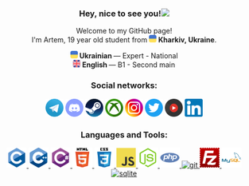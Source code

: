 <h3 align="center">Hey, nice to see you!<img src="https://raw.githubusercontent.com/MartinHeinz/MartinHeinz/master/wave.gif" width="36"/></h3>
<p align="center">Welcome to my GitHub page!<br>
    I'm Artem, 19 year old student from <a href="https://en.wikipedia.org/wiki/Kharkiv" target="_blank"><img src="https://raw.githubusercontent.com/ArtemYo8283/ArtemYo/d7daf50025e6285e161fbb679061ba3e5d53e013/Images/ukraine.svg" width="15"/></a><b> Kharkiv, Ukraine</b>.</p>
<p align="center">
    <a href="https://en.wikipedia.org/wiki/Ukrainian_language" target="_blank"><img src="https://raw.githubusercontent.com/ArtemYo8283/ArtemYo/d7daf50025e6285e161fbb679061ba3e5d53e013/Images/ukraine.svg" width="15"/></a><b> Ukrainian </b>— Expert - National<br>
    <a href="https://en.wikipedia.org/wiki/English_language" target="_blank"><img src="https://raw.githubusercontent.com/ArtemYo8283/ArtemYo/d7daf50025e6285e161fbb679061ba3e5d53e013/Images/united-kingdom.svg" width="15"/></a><b> English </b>— B1 - Second main<br>
</p>
<h3 align="center">Social networks:</h3>
<p align="center">
    <a href="https://t.me/bndr_artem" target="_blank"><img src="https://raw.githubusercontent.com/ArtemYo8283/ArtemYo/d7daf50025e6285e161fbb679061ba3e5d53e013/Images/Telegram_logo.svg" width="36"/></a>
   <a href="https://discord.gg/yT3bkAp3Ez" target="_blank"><img src="https://raw.githubusercontent.com/ArtemYo8283/ArtemYo/d7daf50025e6285e161fbb679061ba3e5d53e013/Images/discord.svg" width="36"/></a>
    <a href="https://steamcommunity.com/id/ArtemYo/" target="_blank"><img src="https://raw.githubusercontent.com/ArtemYo8283/ArtemYo/d7daf50025e6285e161fbb679061ba3e5d53e013/Images/Steam_icon_logo.svg" width="36"/></a>
    <a href="https://account.xbox.com/ru-ru/profile?gamertag=ArtemYo8283" target="_blank"><img src="https://raw.githubusercontent.com/ArtemYo8283/ArtemYo/d7daf50025e6285e161fbb679061ba3e5d53e013/Images/xbox.svg" width="36"/></a>
    <a href="https://www.instagram.com/bndr_artem/" target="_blank"><img src="https://raw.githubusercontent.com/ArtemYo8283/ArtemYo/d7daf50025e6285e161fbb679061ba3e5d53e013/Images/instagram.svg" width="36"/></a>
    <a href="https://twitter.com/YT_Artem_Yo" target="_blank"><img src="https://raw.githubusercontent.com/ArtemYo8283/ArtemYo/d7daf50025e6285e161fbb679061ba3e5d53e013/Images/twitter.svg" width="36"/></a>
    <a href="https://music.youtube.com/playlist?list=PL5z3n0enBrJqkksDPlVdKwHQJ-jCTT9PV&feature=share" target="_blank"><img src="https://raw.githubusercontent.com/ArtemYo8283/ArtemYo/3fbc893cced897bf39531f1fbffb5fe603e42ce6/Images/Youtube_Music.svg" width="36"/></a>
    <a href="https://www.linkedin.com/in/artem-bondar-586015198/" target="_blank"><img src="https://raw.githubusercontent.com/ArtemYo8283/ArtemYo/d7daf50025e6285e161fbb679061ba3e5d53e013/Images/linkedin.svg" width="36"/></a>
</p>
</p>
<h3 align="center">Languages and Tools:</h3>
<p align="center">
    <a href="https://www.cprogramming.com/" target="_blank" rel="noreferrer"> <img src="https://raw.githubusercontent.com/devicons/devicon/master/icons/c/c-original.svg" alt="c" width="40" height="40"/> </a>
    <a href="https://www.w3schools.com/cpp/" target="_blank" rel="noreferrer"> <img src="https://raw.githubusercontent.com/devicons/devicon/master/icons/cplusplus/cplusplus-original.svg" alt="cplusplus" width="40" height="40"/> </a>
    <a href="https://www.w3schools.com/cs/" target="_blank" rel="noreferrer"> <img src="https://raw.githubusercontent.com/devicons/devicon/master/icons/csharp/csharp-original.svg" alt="csharp" width="40" height="40"/> </a>
    <a href="https://www.w3.org/html/" target="_blank" rel="noreferrer"> <img src="https://raw.githubusercontent.com/devicons/devicon/master/icons/html5/html5-original-wordmark.svg" alt="html5" width="40" height="40"/> </a>
    <a href="https://www.w3schools.com/css/" target="_blank" rel="noreferrer"> <img src="https://raw.githubusercontent.com/devicons/devicon/master/icons/css3/css3-original-wordmark.svg" alt="css3" width="40" height="40"/> </a>
    <a href="https://developer.mozilla.org/en-US/docs/Web/JavaScript" target="_blank" rel="noreferrer"> <img src="https://raw.githubusercontent.com/devicons/devicon/master/icons/javascript/javascript-original.svg" alt="javascript" width="40" height="40"/> </a>
    <a href="https://nodejs.org" target="_blank" rel="noreferrer"> <img src="https://github.com/devicons/devicon/blob/1119b9f84c0290e0f0b38982099a2bd027a48bf1/icons/nodejs/nodejs-plain.svg" alt="nodejs" width="40" height="40"/> </a>
    <a href="https://www.php.net/manual/ru/intro-whatis.php" target="_blank" rel="noreferrer"> <img src="https://github.com/devicons/devicon/blob/1119b9f84c0290e0f0b38982099a2bd027a48bf1/icons/php/php-plain.svg" alt="php" width="40" height="40"/> </a>
    <a href="https://git-scm.com/" target="_blank" rel="noreferrer"> <img src="https://www.vectorlogo.zone/logos/git-scm/git-scm-icon.svg" alt="git" width="40" height="40"/> </a>
    <a href="https://filezilla-project.org/" target="_blank" rel="noreferrer"> <img src="https://github.com/devicons/devicon/blob/1119b9f84c0290e0f0b38982099a2bd027a48bf1/icons/filezilla/filezilla-plain.svg" alt="file_zilla" width="40" height="40"/> </a>
    <a href="https://www.mysql.com/" target="_blank" rel="noreferrer"> <img src="https://raw.githubusercontent.com/devicons/devicon/master/icons/mysql/mysql-original-wordmark.svg" alt="mysql" width="40" height="40"/> </a>
    <a href="https://www.sqlite.org/" target="_blank" rel="noreferrer"> <img src="https://www.vectorlogo.zone/logos/sqlite/sqlite-icon.svg" alt="sqlite" width="40" height="40"/> </a>
</p>
